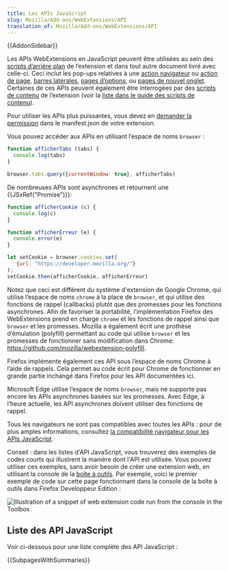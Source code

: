 ```yaml
---
title: Les APIs JavaScript
slug: Mozilla/Add-ons/WebExtensions/API
translation_of: Mozilla/Add-ons/WebExtensions/API
---
```


{{AddonSidebar}}

Les APIs WebExtensions en JavaScript peuvent être utilisées au sein des [scripts d’arrière plan](/fr/Add-ons/WebExtensions/Anatomy_of_a_WebExtension) de l’extension et dans tout autre document livré avec celle-ci. Ceci inclut les pop-ups relatives à une [action navigateur](/fr/Add-ons/WebExtensions/user_interface/Browser_action) ou [action de page](/fr/Add-ons/WebExtensions/user_interface/Page_actions), [barres latérales](/fr/Add-ons/WebExtensions/user_interface/barres_laterales), [pages d’options](/fr/Add-ons/WebExtensions/user_interface/Options_pages), ou [pages de nouvel onglet](/fr/Add-ons/WebExtensions/manifest.json/chrome_url_overrides). Certaines de ces APIs peuvent également être interrogées par des [scripts de contenu](/fr/Add-ons/WebExtensions/Anatomy_of_a_WebExtension#Content_scripts) de l’extension (voir la [liste dans le guide des scripts de contenu](/fr/Add-ons/WebExtensions/Content_scripts#WebExtension_APIs)).

Pour utiliser les APIs plus puissantes, vous devez en [demander la permission](/fr/Add-ons/WebExtensions/manifest.json/permissions) dans le manifest.json de votre extension.

Vous pouvez accéder aux APIs en utilisant l’espace de noms `browser` :

```js
function afficherTabs (tabs) {
  console.log(tabs)
}

browser.tabs.query({currentWindow: true}, afficherTabs)
```

De nombreuses APIs sont asynchrones et retournent une {{JSxRef("Promise")}}:

```js
function afficherCookie (c) {
  console.log(c)
}

function afficherErreur (e) {
  console.error(e)
}

let setCookie = browser.cookies.set(
   {url: "https://developer.mozilla.org/"}
);
setCookie.then(afficherCookie, afficherErreur)
```

Notez que ceci est différent du système d'extension de Google Chrome, qui utilise l’espace de noms `chrome` à la place de `browser`, et qui utilise des fonctions de rappel (callbacks) plutôt que des promesses pour les fonctions asynchrones. Afin de favoriser la portabilité, l’implémentation Firefox des WebExtensions prend en charge `chrome` et les fonctions de rappel ainsi que `browser` et les promesses. Mozilla a également écrit une prothèse d’émulation (polyfill) permettant au code qui utilise `browser` et les promesses de fonctionner sans modification dans Chrome: <https://github.com/mozilla/webextension-polyfill>.

Firefox implémente également ces API sous l’espace de noms Chrome à l’aide de rappels. Cela permet au code écrit pour Chrome de fonctionner en grande partie inchangé dans Firefox pour les API documentées ici.

Microsoft Edge utilise l’espace de noms `browser`, mais ne supporte pas encore les APIs asynchrones basées sur les promesses. Avec Edge, à l’heure actuelle, les API asynchrones doivent utiliser des fonctions de rappel.

Tous les navigateurs ne sont pas compatibles avec toutes les APIs : pour de plus amples informations, consultez [la compatibilité navigateur pour les APIs JavaScript](/fr/Add-ons/WebExtensions/prise_en_charge_du_navigateur_pour_les_api_javascript).

Conseil : dans les listes d'API JavaScript, vous trouverez des exemples de codes courts qui illustrent la manière dont l'API est utilisée. Vous pouvez utiliser ces exemples, sans avoir besoin de créer une extension web, en utilisant la console de la [boîte à outils](https://extensionworkshop.com/documentation/develop/debugging/#developer-tools-toolbox). Par exemple, voici le premier exemple de code sur cette page fonctionnant dans la console de la boîte à outils dans Firefox Developpeur Edition :

![Illustration of a snippet of web extension code run from the console in the Toolbox](javaScript_exercised_in_console.jpg)

## Liste des API JavaScript

Voir ci-dessous pour une liste complète des API JavaScript :

{{SubpagesWithSummaries}}
